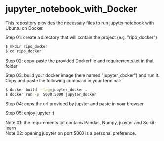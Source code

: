 # jupyter_notebook_with_Docker

This repository provides the necessary files to run jupyter notebook with Ubuntu on Docker.

Step 01: create a directory that will contain the project (e.g. "ripo_docker")
```bash
$ mkdir ripo_docker
$ cd ripo_docker
```

Step 02: copy-paste the provided Dockerfile and requirements.txt in that folder

Step 03: build your docker image (here named "jupyter_docker") and run it. Copy and paste the following command in your terminal: 
```bash
$ docker build --tag=jupyter_docker .          
$ docker run -p  5000:5000 jupyter_docker
```

Step 04: copy the url provided by jupyter and paste in your browser

Step 05: enjoy jupyter :)

Note 01: the requirements.txt contains Pandas, Numpy, jupyter and Scikit-learn \
Note 02: opening jupyter on port 5000 is a personal preference.
